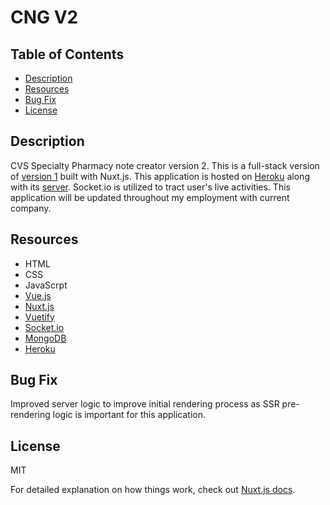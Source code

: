 # CNG V2

## Table of Contents
- [ Description ](#desc)
- [ Resources ](#resources)
- [ Bug Fix ](#bug_fix)
- [ License ](#license)


<a name="desc"></a>
## Description
CVS Specialty Pharmacy note creator version 2. This is a full-stack version of [version 1](https://github.com/kevinmnm/compact_note_generator) built with Nuxt.js. This application is hosted on [Heroku](https://bvcng.herokuapp.com/) along with its [server](https://bvcngserver.herokuapp.com/). Socket.io is utilized to tract user's live activities. This application will be updated throughout my employment with current company.

<a name="resources"></a>
## Resources
- HTML
- CSS
- JavaScrpt
- [Vue.js](https://vuex.vuejs.org/)
- [Nuxt.js](https://nuxtjs.org/)
- [Vuetify](https://vuetifyjs.com/en/)
- [Socket.io](https://socket.io/)
- [MongoDB](https://www.mongodb.com/)
- [Heroku](https://www.heroku.com/)

<a name="bug_fix"></a>
## Bug Fix
Improved server logic to improve initial rendering process as SSR pre-rendering logic is important for this application.

<a name="license"></a>
## License

MIT

For detailed explanation on how things work, check out [Nuxt.js docs](https://nuxtjs.org).
